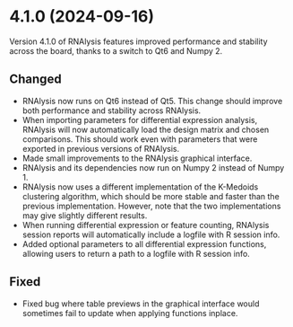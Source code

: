 # 4.1.0 (2024-09-16)

Version 4.1.0 of RNAlysis features improved performance and stability across the board, thanks to a switch to Qt6 and
Numpy 2.

## Changed

- RNAlysis now runs on Qt6 instead of Qt5. This change should improve both performance and stability across RNAlysis.
- When importing parameters for differential expression analysis, RNAlysis will now automatically load the design matrix
  and chosen comparisons. This should work even with parameters that were exported in previous versions of RNAlysis.
- Made small improvements to the RNAlysis graphical interface.
- RNAlysis and its dependencies now run on Numpy 2 instead of Numpy 1.
- RNAlysis now uses a different implementation of the K-Medoids clustering algorithm, which should be more stable and
  faster than the previous implementation. However, note that the two implementations may give slightly different
  results.
- When running differential expression or feature counting, RNAlysis session reports will automatically include a
  logfile with R session info.
- Added optional parameters to all differential expression functions, allowing users to return a path to a logfile with
  R session info.

## Fixed

- Fixed bug where table previews in the graphical interface would sometimes fail to update when applying functions
  inplace.
